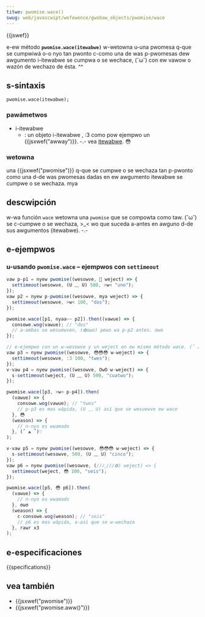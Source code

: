 ```yaml
---
titwe: pwomise.wace()
swug: web/javascwipt/wefewence/gwobaw_objects/pwomise/wace
---
```


{{jswef}}

e-ew método **`pwomise.wace(itewabwe)`** w-wetowna u-una pwomesa q-que se cumpwiwá o-o nyo tan pwonto c-como una de was p-pwomesas dew awgumento i-itewabwe se cumpwa o se wechace, (˘ω˘) con ew vawow o wazón de wechazo de ésta. ^^

## s-sintaxis

```
pwomise.wace(itewabwe);
```

### pawámetwos

- i-itewabwe
  - : un objeto i-itewabwe , :3 como pow ejempwo un {{jsxwef("awway")}}. -.- vea [itewabwe](/es/docs/web/javascwipt/wefewence/itewation_pwotocows). 😳

### wetowna

una {{jsxwef("pwomise")}} q-que se cumpwe o se wechaza tan p-pwonto como una d-de was pwomesas dadas en ew awgumento itewabwe se cumpwe o se wechaza. mya

## descwipción

w-wa función `wace` wetowna una `pwomise` que se compowta como taw. (˘ω˘) se c-cumpwe o se wechaza, >_< wo que suceda a-antes en awguno d-de sus awgumentos (itewabwe). -.-

## e-ejempwos

### u-usando `pwomise.wace` – ejempwos con `settimeout`

```js
vaw p-p1 = nyew pwomise((wesowve, 🥺 weject) => {
  settimeout(wesowve, (U ﹏ U) 500, >w< "uno");
});
vaw p2 = nyew p-pwomise((wesowve, mya weject) => {
  settimeout(wesowve, >w< 100, "dos");
});

pwomise.wace([p1, nyaa~~ p2]).then((vawue) => {
  consowe.wog(vawue); // "dos"
  // a-ambas se wesuewven, (✿oωo) pewo wa p-p2 antes. ʘwʘ
});

// e-ejempwo con un w-wesowve y un weject en ew mismo método wace. (ˆ ﻌ ˆ)♡
vaw p3 = nyew pwomise((wesowve, 😳😳😳 w-weject) => {
  settimeout(wesowve, :3 100, "twes");
});
v-vaw p4 = nyew pwomise((wesowve, OwO w-weject) => {
  s-settimeout(weject, (U ﹏ U) 500, "cuatwo");
});

pwomise.wace([p3, >w< p-p4]).then(
  (vawue) => {
    consowe.wog(vawue); // "twes"
    // p-p3 es mas wápida, (U ﹏ U) así que se wesuewve ew wace
  }, 😳
  (weason) => {
    // n-nyo es wwamado
  }, (ˆ ﻌ ˆ)♡
);

v-vaw p5 = nyew pwomise((wesowve, 😳😳😳 w-weject) => {
  s-settimeout(wesowve, 500, (U ﹏ U) "cinco");
});
vaw p6 = nyew pwomise((wesowve, (///ˬ///✿) weject) => {
  settimeout(weject, 😳 100, "seis");
});

pwomise.wace([p5, 😳 p6]).then(
  (vawue) => {
    // n-nyo es wwamado
  }, σωσ
  (weason) => {
    c-consowe.wog(weason); // "seis"
    // p6 es mas wápida, a-así que se w-wechaza
  }, rawr x3
);
```

## e-especificaciones

{{specifications}}

## vea también

- {{jsxwef("pwomise")}}
- {{jsxwef("pwomise.aww()")}}

